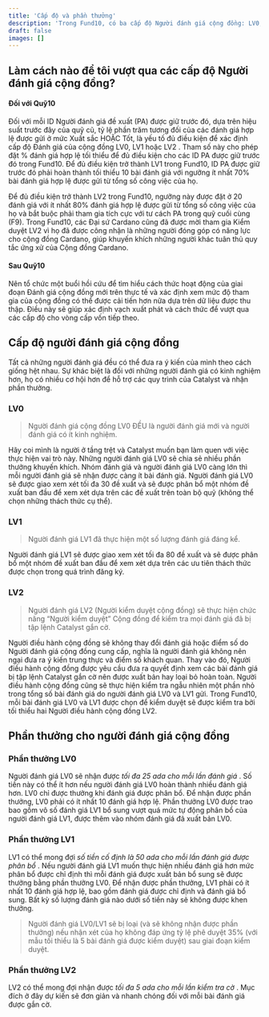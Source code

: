 ```yaml
---
title: 'Cấp độ và phần thưởng'
description: 'Trong Fund10, có ba cấp độ Người đánh giá cộng đồng: LV0, LV1 và LV2.'
draft: false
images: []
---
```


## Làm cách nào để tôi vượt qua các cấp độ Người đánh giá cộng đồng?

#### Đối với Quỹ10

Đối với mỗi ID Người đánh giá đề xuất (PA) được giữ trước đó, dựa trên hiệu suất trước đây của quỹ cũ, tỷ lệ phần trăm tương đối của các đánh giá hợp lệ được gửi ở mức Xuất sắc HOẶC Tốt, là yếu tố đủ điều kiện để xác định cấp độ Đánh giá của cộng đồng LV0, LV1 hoặc LV2 . Tham số này cho phép đặt % đánh giá hợp lệ tối thiểu để đủ điều kiện cho các ID PA được giữ trước đó trong Fund10. Để đủ điều kiện trở thành LV1 trong Fund10, ID PA được giữ trước đó phải hoàn thành tối thiểu 10 bài đánh giá với ngưỡng ít nhất 70% bài đánh giá hợp lệ được gửi từ tổng số công việc của họ.

Để đủ điều kiện trở thành LV2 trong Fund10, ngưỡng này được đặt ở 20 đánh giá với ít nhất 80% đánh giá hợp lệ được gửi từ tổng số công việc của họ và bắt buộc phải tham gia tích cực với tư cách PA trong quỹ cuối cùng (F9). Trong Fund10, các Đại sứ Cardano cũng đã được mời tham gia Kiểm duyệt LV2 vì họ đã được công nhận là những người đóng góp có năng lực cho cộng đồng Cardano, giúp khuyến khích những người khác tuân thủ quy tắc ứng xử của Cộng đồng Cardano.

#### Sau Quỹ10

Nên tổ chức một buổi hồi cứu để tìm hiểu cách thức hoạt động của giai đoạn Đánh giá cộng đồng mới trên thực tế và xác định xem mức độ tham gia của cộng đồng có thể được cải tiến hơn nữa dựa trên dữ liệu được thu thập. Điều này sẽ giúp xác định vạch xuất phát và cách thức để vượt qua các cấp độ cho vòng cấp vốn tiếp theo.

## Cấp độ người đánh giá cộng đồng

Tất cả những người đánh giá đều có thể đưa ra ý kiến ​​của mình theo cách giống hệt nhau. Sự khác biệt là đối với những người đánh giá có kinh nghiệm hơn, họ có nhiều cơ hội hơn để hỗ trợ các quy trình của Catalyst và nhận phần thưởng.

### LV0

> Người đánh giá cộng đồng LV0 ĐỀU là người đánh giá mới và người đánh giá có ít kinh nghiệm.

Hãy coi mình là người ở tầng trệt và Catalyst muốn bạn làm quen với việc thực hiện vai trò này. Những người đánh giá LV0 sẽ chia sẻ nhiều phần thưởng khuyến khích. Nhóm đánh giá và người đánh giá LV0 càng lớn thì mỗi người đánh giá sẽ nhận được càng ít bài đánh giá. Người đánh giá LV0 sẽ được giao xem xét tối đa 30 đề xuất và sẽ được phân bổ một nhóm đề xuất ban đầu để xem xét dựa trên các đề xuất trên toàn bộ quỹ (không thể chọn những thách thức cụ thể).

### LV1

> Người đánh giá LV1 đã thực hiện một số lượng đánh giá đáng kể.

Người đánh giá LV1 sẽ được giao xem xét tối đa 80 đề xuất và sẽ được phân bổ một nhóm đề xuất ban đầu để xem xét dựa trên các ưu tiên thách thức được chọn trong quá trình đăng ký.

### LV2

> Người đánh giá LV2 (Người kiểm duyệt cộng đồng) sẽ thực hiện chức năng “Người kiểm duyệt” Cộng đồng để kiểm tra mọi đánh giá đã bị tập lệnh Catalyst gắn cờ.

Người điều hành cộng đồng sẽ không thay đổi đánh giá hoặc điểm số do Người đánh giá cộng đồng cung cấp, nghĩa là người đánh giá không nên ngại đưa ra ý kiến ​​trung thực và điểm số khách quan. Thay vào đó, Người điều hành cộng đồng được yêu cầu đưa ra quyết định xem các bài đánh giá bị tập lệnh Catalyst gắn cờ nên được xuất bản hay loại bỏ hoàn toàn. Người điều hành cộng đồng cũng sẽ thực hiện kiểm tra ngẫu nhiên một phần nhỏ trong tổng số bài đánh giá do người đánh giá LV0 và LV1 gửi. Trong Fund10, mỗi bài đánh giá LV0 và LV1 được chọn để kiểm duyệt sẽ được kiểm tra bởi tối thiểu hai Người điều hành cộng đồng LV2.

## Phần thưởng cho người đánh giá cộng đồng

### Phần thưởng LV0

Người đánh giá LV0 sẽ nhận được *tối đa 25 ada cho mỗi lần đánh giá* . Số tiền này có thể ít hơn nếu người đánh giá LV0 hoàn thành nhiều đánh giá hơn. LV0 chỉ được thưởng khi đánh giá được phân bổ. Để nhận được phần thưởng, LV0 phải có ít nhất 10 đánh giá hợp lệ. Phần thưởng LV0 được trao bao gồm vô số đánh giá LV1 bổ sung vượt quá mức tự động phân bổ của người đánh giá LV1, được thêm vào nhóm đánh giá đã xuất bản LV0.

### Phần thưởng LV1

LV1 có thể mong đợi *số tiền cố định là 50 ada cho mỗi lần đánh giá được phân bổ* . Nếu người đánh giá LV1 muốn thực hiện nhiều đánh giá hơn mức phân bổ được chỉ định thì mỗi đánh giá được xuất bản bổ sung sẽ được thưởng bằng phần thưởng LV0. Để nhận được phần thưởng, LV1 phải có ít nhất 10 đánh giá hợp lệ, bao gồm đánh giá được chỉ định và đánh giá bổ sung. Bất kỳ số lượng đánh giá nào dưới số tiền này sẽ không được khen thưởng.

> Người đánh giá LV0/LV1 sẽ bị loại (và sẽ không nhận được phần thưởng) nếu nhận xét của họ không đáp ứng tỷ lệ phê duyệt 35% (với mẫu tối thiểu là 5 bài đánh giá được kiểm duyệt) sau giai đoạn kiểm duyệt.

### Phần thưởng LV2

LV2 có thể mong đợi nhận được *tối đa 5 ada cho mỗi lần kiểm tra cờ* . Mục đích ở đây dự kiến ​​sẽ đơn giản và nhanh chóng đối với mỗi bài đánh giá được gắn cờ.
